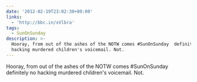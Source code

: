 ```yaml
---
date: '2012-02-19T23:02:30+00:00'
links:
  - 'http://bbc.in/xVlbra'
tags:
  - SunOnSunday
description: >-
  Hooray, from out of the ashes of the NOTW comes #SunOnSunday  definitely no
  hacking murdered children's voicemail. Not.
---
```

Hooray, from out of the ashes of the NOTW comes #SunOnSunday  definitely no hacking murdered children's voicemail. Not.

